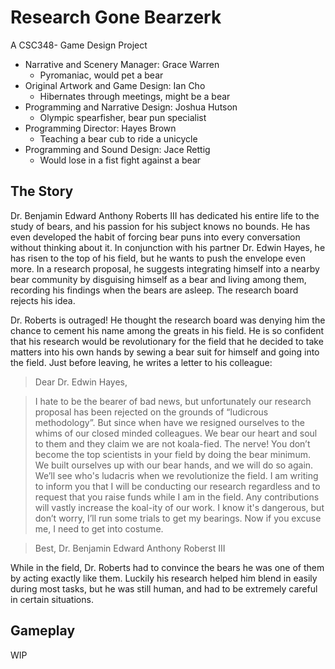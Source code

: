 # Research Gone Bearzerk 

A CSC348- Game Design Project

* Narrative and Scenery Manager: Grace Warren
  * Pyromaniac, would pet a bear
* Original Artwork and Game Design: Ian Cho
  *  Hibernates through meetings, might be a bear
* Programming and Narrative Design: Joshua Hutson
  * Olympic spearfisher, bear pun specialist
* Programming Director: Hayes Brown
  * Teaching a bear cub to ride a unicycle
* Programming and Sound Design: Jace Rettig
  * Would lose in a fist fight against a bear

## The Story

Dr. Benjamin Edward Anthony Roberts III has dedicated his entire life to the study of bears, and his passion for his subject knows no bounds. He has even developed the habit of forcing bear puns into every conversation without thinking about it. In conjunction with his partner Dr. Edwin Hayes, he has risen to the top of his field, but he wants to push the envelope even more. In a research proposal, he suggests integrating himself into a nearby bear community by disguising himself as a bear and living among them, recording his findings when the bears are asleep. The research board rejects his idea.

Dr. Roberts is outraged! He thought the research board was denying him the chance to cement his name among the greats in his field. He is so confident that his research would be revolutionary for the field that he decided to take matters into his own hands by sewing a bear suit for himself and going into the field. Just before leaving, he writes a letter to his colleague:


> Dear Dr. Edwin Hayes, 

> I hate to be the bearer of bad news, but unfortunately our research proposal has been rejected on the grounds of “ludicrous methodology”. But since when have we resigned ourselves to the whims of our closed minded colleagues. We bear our   heart and soul to them and they claim we are not koala-fied. The nerve! You don’t become the top scientists in your field by doing the bear minimum. We built ourselves up with our bear hands, and we will do so again. We’ll see who's ludacris when we revolutionize the field. I am writing to inform you that I will be conducting our research regardless and to request that you raise funds while I am in the field. Any contributions will vastly increase the koal-ity of our work. I know it's dangerous, but don’t worry, I’ll run some trials to get my bearings. Now if you excuse me, I need to get into costume.

> Best,
> Dr. Benjamin Edward Anthony Roberst III

While in the field, Dr. Roberts had to convince the bears he was one of them by acting exactly like them. Luckily his research helped him blend in easily during most tasks, but he was still human, and had to be extremely careful in certain situations.

## Gameplay

WIP




